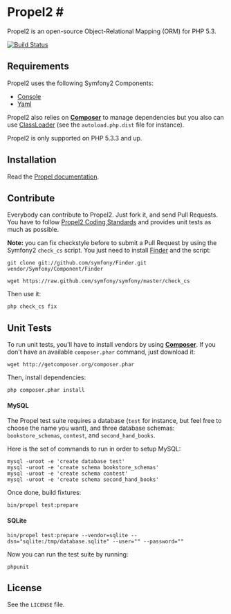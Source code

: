 # Propel2 #

Propel2 is an open-source Object-Relational Mapping (ORM) for PHP 5.3.

[![Build Status](https://secure.travis-ci.org/propelorm/Propel2.png?branch=master)](http://travis-ci.org/propelorm/Propel2)


## Requirements ##

Propel2 uses the following Symfony2 Components:

* [Console](https://github.com/symfony/Console)
* [Yaml](https://github.com/symfony/Yaml)

Propel2 also relies on [**Composer**](https://github.com/composer/composer) to manage dependencies but you
also can use [ClassLoader](https://github.com/symfony/ClassLoader) (see the `autoload.php.dist` file for instance).

Propel2 is only supported on PHP 5.3.3 and up.


## Installation ##

Read the [Propel documentation](http://www.propelorm.org/).


## Contribute ##

Everybody can contribute to Propel2. Just fork it, and send Pull Requests.
You have to follow [Propel2 Coding Standards](https://github.com/propelorm/Propel2/wiki/Coding-Standards) and provides unit tests as much as possible.

**Note:** you can fix checkstyle before to submit a Pull Request by using the Symfony2 `check_cs` script.
You just need to install [Finder](http://github.com/symfony/Finder) and the script:

    git clone git://github.com/symfony/Finder.git vendor/Symfony/Component/Finder

    wget https://raw.github.com/symfony/symfony/master/check_cs

Then use it:

    php check_cs fix


## Unit Tests ##

To run unit tests, you'll have to install vendors by using [**Composer**](https://github.com/composer/composer).
If you don't have an available `composer.phar` command, just download it:

    wget http://getcomposer.org/composer.phar

Then, install dependencies:

    php composer.phar install


#### MySQL ####

The Propel test suite requires a database (`test` for instance, but feel free to choose the name you want), and
three database schemas: `bookstore_schemas`, `contest`, and `second_hand_books`.

Here is the set of commands to run in order to setup MySQL:

    mysql -uroot -e 'create database test'
    mysql -uroot -e 'create schema bookstore_schemas'
    mysql -uroot -e 'create schema contest'
    mysql -uroot -e 'create schema second_hand_books'

Once done, build fixtures:

    bin/propel test:prepare

#### SQLite ####

    bin/propel test:prepare --vendor=sqlite --dsn="sqlite:/tmp/database.sqlite" --user="" --password=""


Now you can run the test suite by running:

    phpunit

## License ##

See the `LICENSE` file.
